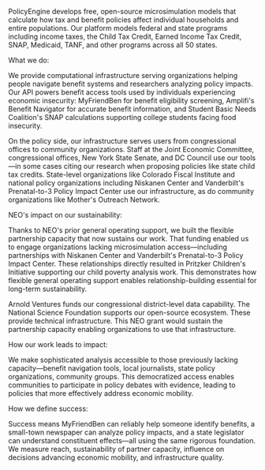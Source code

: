 PolicyEngine develops free, open-source microsimulation models that calculate how tax and benefit policies affect individual households and entire populations. Our platform models federal and state programs including income taxes, the Child Tax Credit, Earned Income Tax Credit, SNAP, Medicaid, TANF, and other programs across all 50 states.

What we do:

We provide computational infrastructure serving organizations helping people navigate benefit systems and researchers analyzing policy impacts. Our API powers benefit access tools used by individuals experiencing economic insecurity: MyFriendBen for benefit eligibility screening, Amplifi's Benefit Navigator for accurate benefit information, and Student Basic Needs Coalition's SNAP calculations supporting college students facing food insecurity.

On the policy side, our infrastructure serves users from congressional offices to community organizations. Staff at the Joint Economic Committee, congressional offices, New York State Senate, and DC Council use our tools—in some cases citing our research when proposing policies like state child tax credits. State-level organizations like Colorado Fiscal Institute and national policy organizations including Niskanen Center and Vanderbilt's Prenatal-to-3 Policy Impact Center use our infrastructure, as do community organizations like Mother's Outreach Network.

NEO's impact on our sustainability:

Thanks to NEO's prior general operating support, we built the flexible partnership capacity that now sustains our work. That funding enabled us to engage organizations lacking microsimulation access—including partnerships with Niskanen Center and Vanderbilt's Prenatal-to-3 Policy Impact Center. These relationships directly resulted in Pritzker Children's Initiative supporting our child poverty analysis work. This demonstrates how flexible general operating support enables relationship-building essential for long-term sustainability.

Arnold Ventures funds our congressional district-level data capability. The National Science Foundation supports our open-source ecosystem. These provide technical infrastructure. This NEO grant would sustain the partnership capacity enabling organizations to use that infrastructure.

How our work leads to impact:

We make sophisticated analysis accessible to those previously lacking capacity—benefit navigation tools, local journalists, state policy organizations, community groups. This democratized access enables communities to participate in policy debates with evidence, leading to policies that more effectively address economic mobility.

How we define success:

Success means MyFriendBen can reliably help someone identify benefits, a small-town newspaper can analyze policy impacts, and a state legislator can understand constituent effects—all using the same rigorous foundation. We measure reach, sustainability of partner capacity, influence on decisions advancing economic mobility, and infrastructure quality.

